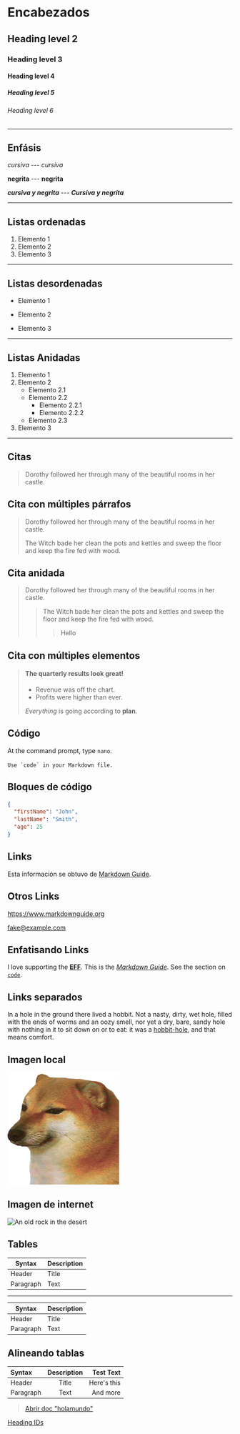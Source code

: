 # **Encabezados** 

## Heading level 2
### Heading level 3
#### Heading level 4
##### Heading level 5
###### Heading level 6

***

## **Enfásis**  

*cursiva* --- _cursiva_  

**negrita** --- __negrita__  

***cursiva y negrita*** --- ___Cursiva y negrita___

***
## **Listas ordenadas**  
1. Elemento 1
1. Elemento 2
1. Elemento 3
___
## **Listas desordenadas**
- Elemento 1
* Elemento 2
+ Elemento 3 
---
## **Listas Anidadas**
1. Elemento 1
2. Elemento 2
    - Elemento 2.1
    - Elemento 2.2
        * Elemento 2.2.1
        + Elemento 2.2.2
    - Elemento 2.3
3. Elemento 3
***
## **Citas**

> Dorothy followed her through many of the beautiful rooms in her castle.

## **Cita con múltiples párrafos**

> Dorothy followed her through many of the beautiful rooms in her castle.
>
> The Witch bade her clean the pots and kettles and sweep the floor and keep the fire fed with wood.

## **Cita anidada**

> Dorothy followed her through many of the beautiful rooms in her castle.
>
>> The Witch bade her clean the pots and kettles and sweep the floor and keep the fire fed with wood.
>>> Hello

## **Cita con múltiples elementos**

> #### The quarterly results look great!
>
> - Revenue was off the chart.
> - Profits were higher than ever.
>
>  *Everything* is going according to **plan**.

## **Código**

At the command prompt, type `nano`.  

``Use `code` in your Markdown file.``  

## **Bloques de código**
```json
{
  "firstName": "John",
  "lastName": "Smith",
  "age": 25
}
```

 ## **Links**

 Esta información se obtuvo de [Markdown Guide](https://www.markdownguide.org/ "Clic Aquí").

 ## **Otros Links**

<https://www.markdownguide.org>  

<fake@example.com>

## **Enfatisando Links**

I love supporting the **[EFF](https://eff.org)**.
This is the *[Markdown Guide](https://www.markdownguide.org)*.
See the section on [`code`](#code).

## **Links separados**

In a hole in the ground there lived a hobbit. Not a nasty, dirty, wet hole, filled with the ends
of worms and an oozy smell, nor yet a dry, bare, sandy hole with nothing in it to sit down on or to
eat: it was a [hobbit-hole][1], and that means comfort.

[1]: <https://en.wikipedia.org/wiki/Hobbit#Lifestyle> "Hobbit lifestyles"

## **Imagen local**
![Esto aparece](cheems.png "Ta' wonito")

## **Imagen de internet**
![[An old rock in the desert](/assets/images/shiprock.jpg "Shiprock, New Mexico by Beau Rogers")](https://images.pexels.com/photos/5582900/pexels-photo-5582900.jpeg?auto=compress&cs=tinysrgb&dpr=2&h=650&w=940)

## **Tables**

| Syntax      | Description |
| ----------- | ----------- |
| Header      | Title       |
| Paragraph   | Text        |

***

| Syntax | Description |
| --- | ----------- |
| Header | Title |
| Paragraph | Text |

## **Alineando tablas**
| Syntax      | Description | Test Text     |
| :---        |    :----:   |          ---: |
| Header      | Title       | Here's this   |
| Paragraph   | Text        | And more      |

> [Abrir doc "holamundo"](./holamundo.md) 

[Heading IDs](#Encabezados)
